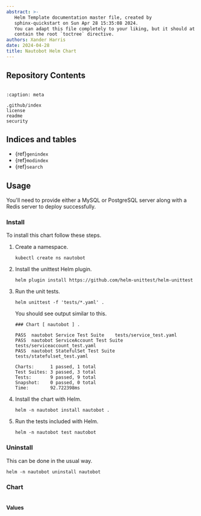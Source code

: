 ```yaml
---
abstract: >-
   Helm Template documentation master file, created by
   sphinx-quickstart on Sun Apr 28 15:35:08 2024.
   You can adapt this file completely to your liking, but it should at least
   contain the root `toctree` directive.
authors: Xander Harris
date: 2024-04-28
title: Nautobot Helm Chart
---
```


## Repository Contents

```{contents}
```

```{toctree}
:caption: meta

.github/index
license
readme
security
```

## Indices and tables

* {ref}`genindex`
* {ref}`modindex`
* {ref}`search`

## Usage

You'll need to provide either a MySQL or PostgreSQL server along with a Redis
server to deploy successfully.

### Install

To install this chart follow these steps.

1. Create a namespace.

   ```shell
   kubectl create ns nautobot
   ```

2. Install the unittest Helm plugin.

   ```shell
   helm plugin install https://github.com/helm-unittest/helm-unittest
   ```

3. Run the unit tests.

   ```shell
   helm unittest -f 'tests/*.yaml' .
   ```

   You should see output similar to this.

   ```shell
   ### Chart [ nautobot ] .

   PASS  nautobot Service Test Suite    tests/service_test.yaml
   PASS  nautobot ServiceAccount Test Suite     tests/serviceaccount_test.yaml
   PASS  nautobot StatefulSet Test Suite        tests/statefulset_test.yaml

   Charts:      1 passed, 1 total
   Test Suites: 3 passed, 3 total
   Tests:       9 passed, 9 total
   Snapshot:    0 passed, 0 total
   Time:        92.722398ms
   ```

4. Install the chart with Helm.

   ```shell
   helm -n nautobot install nautobot .
   ```

5. Run the tests included with Helm.

   ```shell
   helm -n nautobot test nautobot
   ```

### Uninstall

This can be done in the usual way.

```shell
helm -n nautobot uninstall nautobot
```

### Chart

```{autoyaml} Chart.yaml
```

#### Values

```{autoyaml} values.yaml
```
